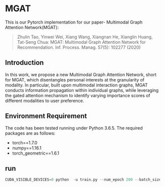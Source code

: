 # MGAT
This is our Pytorch implementation for our paper- Multimodal Graph Attention Network(MGAT):

>	Zhulin Tao, Yinwei Wei, Xiang Wang, Xiangnan He, Xianglin Huang, Tat-Seng Chua:
MGAT: Multimodal Graph Attention Network for Recommendation. Inf. Process. Manag. 57(5): 102277 (2020)

## Introduction
In this work, we propose a new Multimodal Graph Attention Network, short for MGAT, which disentangles personal interests at the granularity of modality. In particular, built upon multimodal interaction graphs, MGAT conducts information propagation within individual graphs, while leveraging the gated attention mechanism to identify varying importance scores of different modalities to user preference.
## Environment Requirement
The code has been tested running under Python 3.6.5. The required packages are as follows:
* torch==1.7.0
* numpy==1.16.1
* torch_geometric==1.6.1

## run
```python
CUDA_VISIBLE_DEVICES=0 python  -u train.py --num_epoch 200 --batch_size 2048 --weight_decay 0.1 --l_r 3e-5
```
